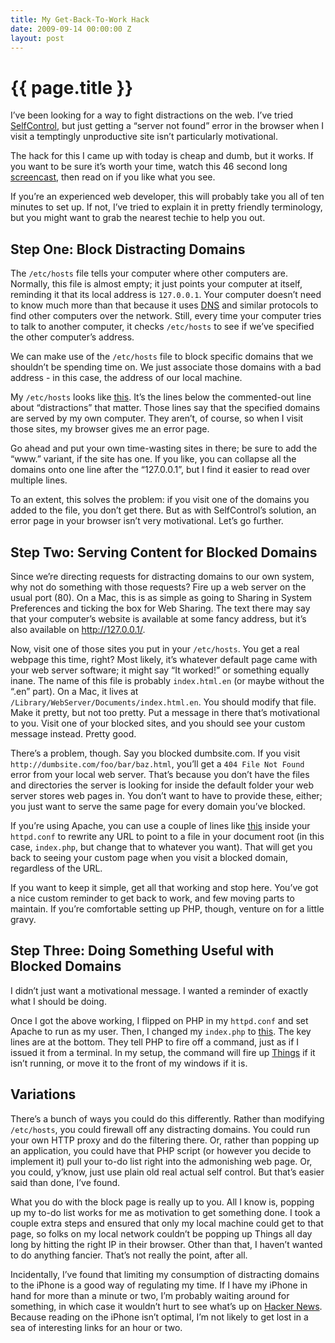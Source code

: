 ```yaml
---
title: My Get-Back-To-Work Hack
date: 2009-09-14 00:00:00 Z
layout: post
---
```


{{ page.title }}
================

I’ve been looking for a way to fight distractions on the web. I’ve tried [SelfControl](http://visitsteve.com/work/selfcontrol/), but just getting a “server not found” error in the browser when I visit a temptingly unproductive site isn’t particularly motivational.

The hack for this I came up with today is cheap and dumb, but it works. If you want to be sure it’s worth your time, watch this 46 second long [screencast](http://screenr.com/Ix7), then read on if you like what you see.

If you’re an experienced web developer, this will probably take you all of ten minutes to set up. If not, I’ve tried to explain it in pretty friendly terminology, but you might want to grab the nearest techie to help you out.

Step One: Block Distracting Domains
-----------------------------------

The `/etc/hosts` file tells your computer where other computers are. Normally, this file is almost empty; it just points your computer at itself, reminding it that its local address is `127.0.0.1`. Your computer doesn’t need to know much more than that because it uses [DNS](http://en.wikipedia.org/wiki/Domain_Name_System) and similar protocols to find other computers over the network. Still, every time your computer tries to talk to another computer, it checks `/etc/hosts` to see if we’ve specified the other computer’s address.

We can make use of the `/etc/hosts` file to block specific domains that we shouldn’t be spending time on. We just associate those domains with a bad address - in this case, the address of our local machine.

My `/etc/hosts` looks like [this](http://gist.github.com/187138). It’s the lines below the commented-out line about “distractions” that matter. Those lines say that the specified domains are served by my own computer. They aren’t, of course, so when I visit those sites, my browser gives me an error page.

Go ahead and put your own time-wasting sites in there; be sure to add the “www.” variant, if the site has one. If you like, you can collapse all the domains onto one line after the “127.0.0.1”, but I find it easier to read over multiple lines.

To an extent, this solves the problem: if you visit one of the domains you added to the file, you don’t get there. But as with SelfControl’s solution, an error page in your browser isn’t very motivational. Let’s go further.

Step Two: Serving Content for Blocked Domains
---------------------------------------------

Since we’re directing requests for distracting domains to our own system, why not do something with those requests? Fire up a web server on the usual port (80). On a Mac, this is as simple as going to Sharing in System Preferences and ticking the box for Web Sharing. The text there may say that your computer’s website is available at some fancy address, but it’s also available on <http://127.0.0.1/>.

Now, visit one of those sites you put in your `/etc/hosts`. You get a real webpage this time, right? Most likely, it’s whatever default page came with your web server software; it might say “It worked!” or something equally inane. The name of this file is probably `index.html.en` (or maybe without the “.en” part). On a Mac, it lives at `/Library/WebServer/Documents/index.html.en`. You should modify that file. Make it pretty, but not too pretty. Put a message in there that’s motivational to you. Visit one of your blocked sites, and you should see your custom message instead. Pretty good.

There’s a problem, though. Say you blocked dumbsite.com. If you visit `http://dumbsite.com/foo/bar/baz.html`, you’ll get a `404 File Not Found` error from your local web server. That’s because you don’t have the files and directories the server is looking for inside the default folder your web server stores web pages in. You don’t want to have to provide these, either; you just want to serve the same page for every domain you’ve blocked.

If you’re using Apache, you can use a couple of lines like [this](http://gist.github.com/187146) inside your `httpd.conf` to rewrite any URL to point to a file in your document root (in this case, `index.php`, but change that to whatever you want). That will get you back to seeing your custom page when you visit a blocked domain, regardless of the URL.

If you want to keep it simple, get all that working and stop here. You’ve got a nice custom reminder to get back to work, and few moving parts to maintain. If you’re comfortable setting up PHP, though, venture on for a little gravy.

Step Three: Doing Something Useful with Blocked Domains
-------------------------------------------------------

I didn’t just want a motivational message. I wanted a reminder of exactly what I should be doing.

Once I got the above working, I flipped on PHP in my `httpd.conf` and set Apache to run as my user. Then, I changed my `index.php` to [this](http://gist.github.com/187147). The key lines are at the bottom. They tell PHP to fire off a command, just as if I issued it from a terminal. In my setup, the command will fire up [Things](http://culturedcode.com/things/) if it isn’t running, or move it to the front of my windows if it is.

Variations
----------

There’s a bunch of ways you could do this differently. Rather than modifying `/etc/hosts`, you could firewall off any distracting domains. You could run your own HTTP proxy and do the filtering there. Or, rather than popping up an application, you could have that PHP script (or however you decide to implement it) pull your to-do list right into the admonishing web page. Or, you could, y’know, just use plain old real actual self control. But that’s easier said than done, I’ve found.

What you do with the block page is really up to you. All I know is, popping up my to-do list works for me as motivation to get something done. I took a couple extra steps and ensured that only my local machine could get to that page, so folks on my local network couldn’t be popping up Things all day long by hitting the right IP in their browser. Other than that, I haven’t wanted to do anything fancier. That’s not really the point, after all.

Incidentally, I’ve found that limiting my consumption of distracting domains to the iPhone is a good way of regulating my time. If I have my iPhone in hand for more than a minute or two, I’m probably waiting around for something, in which case it wouldn’t hurt to see what’s up on [Hacker News](http://news.ycombinator.com/). Because reading on the iPhone isn’t optimal, I’m not likely to get lost in a sea of interesting links for an hour or two.
